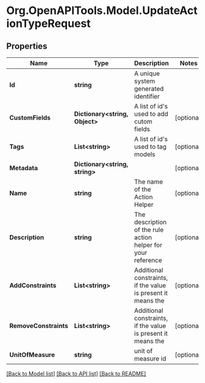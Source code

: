 
# Org.OpenAPITools.Model.UpdateActionTypeRequest

## Properties

Name | Type | Description | Notes
------------ | ------------- | ------------- | -------------
**Id** | **string** | A unique system generated identifier | 
**CustomFields** | **Dictionary&lt;string, Object&gt;** | A list of id&#39;s used to add cutom fields | [optional] 
**Tags** | **List&lt;string&gt;** | A list of id&#39;s used to tag models | [optional] 
**Metadata** | **Dictionary&lt;string, string&gt;** |  | [optional] 
**Name** | **string** | The name of the Action Helper | [optional] 
**Description** | **string** | The description of the rule action helper for your reference | [optional] 
**AddConstraints** | **List&lt;string&gt;** | Additional constraints, if the value is present it means the | [optional] 
**RemoveConstraints** | **List&lt;string&gt;** | Additional constraints, if the value is present it means the | [optional] 
**UnitOfMeasure** | **string** | unit of measure id | [optional] 

[[Back to Model list]](../README.md#documentation-for-models)
[[Back to API list]](../README.md#documentation-for-api-endpoints)
[[Back to README]](../README.md)

